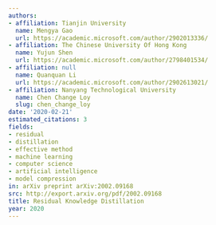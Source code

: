 ```yaml
---
authors:
- affiliation: Tianjin University
  name: Mengya Gao
  url: https://academic.microsoft.com/author/2902013336/
- affiliation: The Chinese University Of Hong Kong
  name: Yujun Shen
  url: https://academic.microsoft.com/author/2798401534/
- affiliation: null
  name: Quanquan Li
  url: https://academic.microsoft.com/author/2902613021/
- affiliation: Nanyang Technological University
  name: Chen Change Loy
  slug: chen_change_loy
date: '2020-02-21'
estimated_citations: 3
fields:
- residual
- distillation
- effective method
- machine learning
- computer science
- artificial intelligence
- model compression
in: arXiv preprint arXiv:2002.09168
src: http://export.arxiv.org/pdf/2002.09168
title: Residual Knowledge Distillation
year: 2020
---
```

